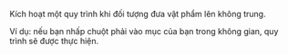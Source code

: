 Kích hoạt một quy trình khi đối tượng đưa vật phẩm lên không trung.

Ví dụ: nếu bạn nhấp chuột phải vào mục của bạn trong không gian, quy trình sẽ được thực hiện.